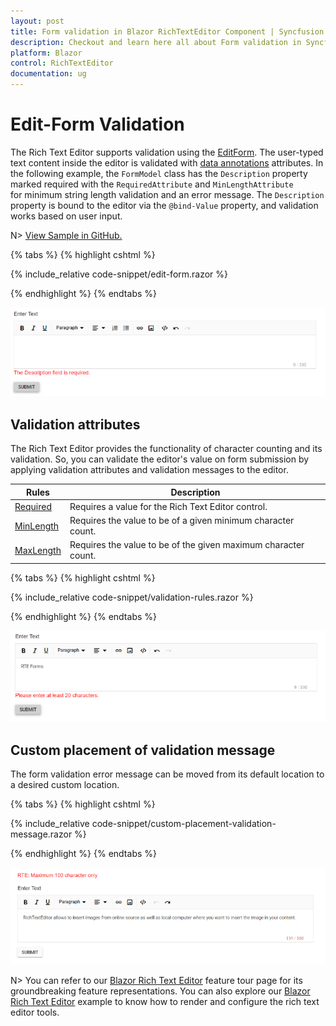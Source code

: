 ```yaml
---
layout: post
title: Form validation in Blazor RichTextEditor Component | Syncfusion
description: Checkout and learn here all about Form validation in Syncfusion Blazor RichTextEditor component and more.
platform: Blazor
control: RichTextEditor
documentation: ug
---
```


# Edit-Form Validation

The Rich Text Editor supports validation using the [EditForm]( https://docs.microsoft.com/en-us/aspnet/core/blazor/forms-validation?view=aspnetcore-6.0). The user-typed text content inside the editor is validated with [data annotations]( https://docs.microsoft.com/en-us/aspnet/core/mvc/models/validation?view=aspnetcore-5.0) attributes. In the following example, the `FormModel` class has the `Description` property marked required with the `RequiredAttribute` and `MinLengthAttribute` for minimum string length validation and an error message. The `Description` property is bound to the editor via the `@bind-Value` property, and validation works based on user input.

N> [View Sample in GitHub.](https://github.com/SyncfusionExamples/rich_text_editor_editform_validation)

{% tabs %}
{% highlight cshtml %}

{% include_relative code-snippet/edit-form.razor %}

{% endhighlight %}
{% endtabs %}

![Blazor RichTextEditor form validation](./images/blazor-richtexteditor-form-validation.png)
<!-- {% previewsample "https://blazorplayground.syncfusion.com/embed/VjBUjwsUrdbukfDR?appbar=false&editor=false&result=true&errorlist=false&theme=bootstrap5" %} -->

## Validation attributes

The Rich Text Editor provides the functionality of character counting and its validation. So, you can validate the editor's value on form submission by applying validation attributes and validation messages to the editor.

| Rules | Description |
|----------------|---------|
| [Required](https://learn.microsoft.com/en-us/dotnet/api/system.componentmodel.dataannotations.requiredattribute) | Requires a value for the Rich Text Editor control.|
| [MinLength](https://learn.microsoft.com/en-us/dotnet/api/system.componentmodel.dataannotations.minlengthattribute) | Requires the value to be of a given minimum character count.|
| [MaxLength](https://learn.microsoft.com/en-us/dotnet/api/system.componentmodel.dataannotations.maxlengthattribute) | Requires the value to be of the given maximum character count.|

{% tabs %}
{% highlight cshtml %}

{% include_relative code-snippet/validation-rules.razor %}

{% endhighlight %}
{% endtabs %}

![Blazor RichTextEditor char count validation](./images/blazor-richtexteditor-char-count-validation.png)
<!-- {% previewsample "https://blazorplayground.syncfusion.com/embed/VZrqjmWUBcbhWzic?appbar=false&editor=false&result=true&errorlist=false&theme=bootstrap5" %} -->

## Custom placement of validation message

The form validation error message can be moved from its default location to a desired custom location.

{% tabs %}
{% highlight cshtml %}

{% include_relative code-snippet/custom-placement-validation-message.razor %}

{% endhighlight %}
{% endtabs %}

![Blazor RichTextEditor validation in custom placement](./images/blazor-richtexteditor-validation-placement.png)
<!-- {% previewsample "https://blazorplayground.syncfusion.com/embed/hZLUtmCUhPttWLIj?appbar=false&editor=false&result=true&errorlist=false&theme=bootstrap5" %} -->

N> You can refer to our [Blazor Rich Text Editor](https://www.syncfusion.com/blazor-components/blazor-wysiwyg-rich-text-editor) feature tour page for its groundbreaking feature representations. You can also explore our [Blazor Rich Text Editor](https://blazor.syncfusion.com/demos/rich-text-editor/overview?theme=bootstrap4) example to know how to render and configure the rich text editor tools.